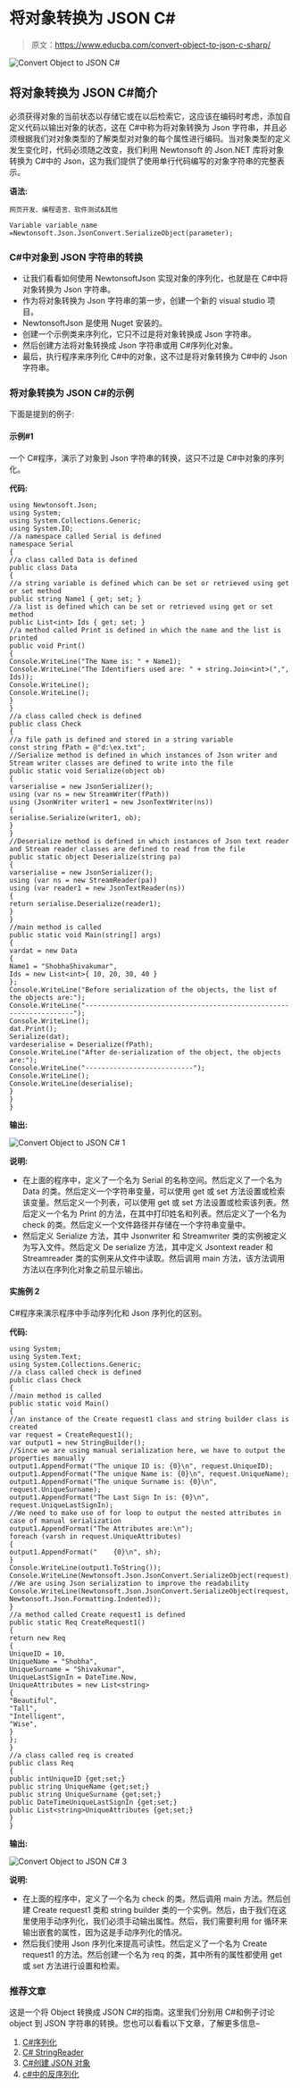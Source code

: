 # 将对象转换为 JSON C#

> 原文：<https://www.educba.com/convert-object-to-json-c-sharp/>

![Convert Object to JSON C#](img/f56331bb8379d822f2bc690bff3b7e41.png)



## 将对象转换为 JSON C#简介

必须获得对象的当前状态以存储它或在以后检索它，这应该在编码时考虑，添加自定义代码以输出对象的状态，这在 C#中称为将对象转换为 Json 字符串，并且必须根据我们对对象类型的了解类型对对象的每个属性进行编码。当对象类型的定义发生变化时，代码必须随之改变，我们利用 Newtonsoft 的 Json.NET 库将对象转换为 C#中的 Json，这为我们提供了使用单行代码编写的对象字符串的完整表示。

**语法:**

<small>网页开发、编程语言、软件测试&其他</small>

```
Variable variable_name =Newtonsoft.Json.JsonConvert.SerializeObject(parameter);
```

### C#中对象到 JSON 字符串的转换

*   让我们看看如何使用 NewtonsoftJson 实现对象的序列化，也就是在 C#中将对象转换为 Json 字符串。
*   作为将对象转换为 Json 字符串的第一步，创建一个新的 visual studio 项目。
*   NewtonsoftJson 是使用 Nuget 安装的。
*   创建一个示例类来序列化，它只不过是将对象转换成 Json 字符串。
*   然后创建方法将对象转换成 Json 字符串或用 C#序列化对象。
*   最后，执行程序来序列化 C#中的对象，这不过是将对象转换为 C#中的 Json 字符串。

### 将对象转换为 JSON C#的示例

下面是提到的例子:

#### 示例#1

一个 C#程序，演示了对象到 Json 字符串的转换，这只不过是 C#中对象的序列化。

**代码:**

```
using Newtonsoft.Json;
using System;
using System.Collections.Generic;
using System.IO;
//a namespace called Serial is defined
namespace Serial
{
//a class called Data is defined
public class Data
{
//a string variable is defined which can be set or retrieved using get or set method
public string Name1 { get; set; }
//a list is defined which can be set or retrieved using get or set method
public List<int> Ids { get; set; }
//a method called Print is defined in which the name and the list is printed
public void Print()
{
Console.WriteLine("The Name is: " + Name1);
Console.WriteLine("The Identifiers used are: " + string.Join<int>(",", Ids));
Console.WriteLine();
Console.WriteLine();
}
}
//a class called check is defined
public class Check
{
//a file path is defined and stored in a string variable
const string fPath = @"d:\ex.txt";
//Serialize method is defined in which instances of Json writer and Stream writer classes are defined to write into the file
public static void Serialize(object ob)
{
varserialise = new JsonSerializer();
using (var ns = new StreamWriter(fPath))
using (JsonWriter writer1 = new JsonTextWriter(ns))
{
serialise.Serialize(writer1, ob);
}
}
//Deserialize method is defined in which instances of Json text reader and Stream reader classes are defined to read from the file
public static object Deserialize(string pa)
{
varserialise = new JsonSerializer();
using (var ns = new StreamReader(pa))
using (var reader1 = new JsonTextReader(ns))
{
return serialise.Deserialize(reader1);
}
}
//main method is called
public static void Main(string[] args)
{
vardat = new Data
{
Name1 = "ShobhaShivakumar",
Ids = new List<int>{ 10, 20, 30, 40 }
};
Console.WriteLine("Before serialization of the objects, the list of the objects are:");
Console.WriteLine("-------------------------------------------------------------------");
Console.WriteLine();
dat.Print();
Serialize(dat);
vardeserialise = Deserialize(fPath);
Console.WriteLine("After de-serialization of the object, the objects are:");
Console.WriteLine("---------------------------");
Console.WriteLine();
Console.WriteLine(deserialise);
}
}
}
```

**输出:**

![Convert Object to JSON C# 1](img/cc16eafb5c73a94b6104719b2a9c89e4.png)



**说明:**

*   在上面的程序中，定义了一个名为 Serial 的名称空间。然后定义了一个名为 Data 的类。然后定义一个字符串变量，可以使用 get 或 set 方法设置或检索该变量。然后定义一个列表，可以使用 get 或 set 方法设置或检索该列表。然后定义一个名为 Print 的方法，在其中打印姓名和列表。然后定义了一个名为 check 的类。然后定义一个文件路径并存储在一个字符串变量中。
*   然后定义 Serialize 方法，其中 Jsonwriter 和 Streamwriter 类的实例被定义为写入文件。然后定义 De serialize 方法，其中定义 Jsontext reader 和 Streamreader 类的实例来从文件中读取。然后调用 main 方法，该方法调用方法以在序列化对象之前显示输出。

#### 实施例 2

C#程序来演示程序中手动序列化和 Json 序列化的区别。

**代码:**

```
using System;
using System.Text;
using System.Collections.Generic;
//a class called check is defined
public class Check
{
//main method is called
public static void Main()
{
//an instance of the Create request1 class and string builder class is created
var request = CreateRequest1();
var output1 = new StringBuilder();
//Since we are using manual serialization here, we have to output the properties manually
output1.AppendFormat("The unique ID is: {0}\n", request.UniqueID);
output1.AppendFormat("The unique Name is: {0}\n", request.UniqueName);
output1.AppendFormat("The unique Surname is: {0}\n", request.UniqueSurname);
output1.AppendFormat("The Last Sign In is: {0}\n", request.UniqueLastSignIn);
//We need to make use of for loop to output the nested attributes in case of manual serialization
output1.AppendFormat("The Attributes are:\n");
foreach (varsh in request.UniqueAttributes)
{
output1.AppendFormat("    {0}\n", sh);
}
Console.WriteLine(output1.ToString());
Console.WriteLine(Newtonsoft.Json.JsonConvert.SerializeObject(request);
//We are using Json serialization to improve the readability
Console.WriteLine(Newtonsoft.Json.JsonConvert.SerializeObject(request, Newtonsoft.Json.Formatting.Indented));
}
//a method called Create request1 is defined
public static Req CreateRequest1()
{
return new Req
{
UniqueID = 10,
UniqueName = "Shobha",
UniqueSurname = "Shivakumar",
UniqueLastSignIn = DateTime.Now,
UniqueAttributes = new List<string>
{
"Beautiful",
"Tall",
"Intelligent",
"Wise",
}
};
}
//a class called req is created
public class Req
{
public intUniqueID {get;set;}
public string UniqueName {get;set;}
public string UniqueSurname {get;set;}
public DateTimeUniqueLastSignIn {get;set;}
public List<string>UniqueAttributes {get;set;}
}
}
```

**输出:**

![Convert Object to JSON C# 3](img/93a635c866e4967d15c37cde229ef8e8.png)



**说明:**

*   在上面的程序中，定义了一个名为 check 的类。然后调用 main 方法。然后创建 Create request1 类和 string builder 类的一个实例。然后，由于我们在这里使用手动序列化，我们必须手动输出属性。然后，我们需要利用 for 循环来输出嵌套的属性，因为这是手动序列化的情况。
*   然后我们使用 Json 序列化来提高可读性。然后定义了一个名为 Create request1 的方法。然后创建一个名为 req 的类，其中所有的属性都使用 get 或 set 方法进行设置和检索。

### 推荐文章

这是一个将 Object 转换成 JSON C#的指南。这里我们分别用 C#和例子讨论 object 到 JSON 字符串的转换。您也可以看看以下文章，了解更多信息–

1.  [C#序列化](https://www.educba.com/c-serialization/)
2.  [C# StringReader](https://www.educba.com/c-sharp-stringreader/)
3.  [C#创建 JSON 对象](https://www.educba.com/c-sharp-create-json-object/)
4.  [c#中的反序列化](https://www.educba.com/deserialization-in-c-sharp/)





